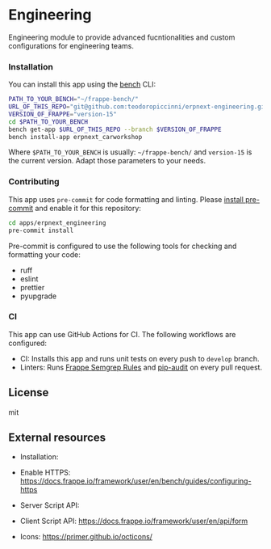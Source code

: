 # Engineering

Engineering module to provide advanced fucntionalities and custom configurations for engineering teams.




### Installation

You can install this app using the [bench](https://github.com/frappe/bench) CLI:

```bash
PATH_TO_YOUR_BENCH="~/frappe-bench/"
URL_OF_THIS_REPO="git@github.com:teodoropiccinni/erpnext-engineering.git"
VERSION_OF_FRAPPE="version-15"
cd $PATH_TO_YOUR_BENCH
bench get-app $URL_OF_THIS_REPO --branch $VERSION_OF_FRAPPE
bench install-app erpnext_carworkshop
```
Where `$PATH_TO_YOUR_BENCH` is usually: `~/frappe-bench/` and `version-15` is the current version. Adapt those parameters to your needs.

### Contributing

This app uses `pre-commit` for code formatting and linting. Please [install pre-commit](https://pre-commit.com/#installation) and enable it for this repository:

```bash
cd apps/erpnext_engineering
pre-commit install
```

Pre-commit is configured to use the following tools for checking and formatting your code:

- ruff
- eslint
- prettier
- pyupgrade

### CI

This app can use GitHub Actions for CI. The following workflows are configured:

- CI: Installs this app and runs unit tests on every push to `develop` branch.
- Linters: Runs [Frappe Semgrep Rules](https://github.com/frappe/semgrep-rules) and [pip-audit](https://pypi.org/project/pip-audit/) on every pull request.

## License

mit

## External resources
* Installation: 
* Enable HTTPS: https://docs.frappe.io/framework/user/en/bench/guides/configuring-https
* Server Script API: 
* Client Script API: https://docs.frappe.io/framework/user/en/api/form

* Icons: https://primer.github.io/octicons/

